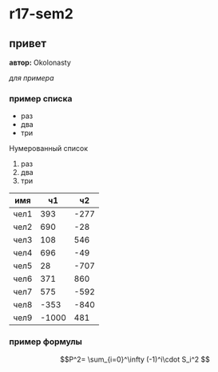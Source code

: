 # r17-sem2
## привет
  **автор:** Okolonasty
  
  *для примера*
  
  ### пример списка
  * раз
  * два
  * три
  
  Нумерованный список
  
  1. раз
  2. два
  4. три
  
 | имя  | ч1    | ч2   |
|------|-------|------|
| чел1 | 393   | -277 |
| чел2 | 690   | -28  |
| чел3 | 108   | 546  |
| чел4 | 696   | -49  |
| чел5 | 28    | -707 |
| чел6 | 371   | 860  |
| чел7 | 575   | -592 |
| чел8 | -353  | -840 |
| чел9 | -1000 | 481  |


  ### пример формулы
  $$P^2= \sum_{i=0}^\infty (-1)^i\cdot S_i^2 $$
  

